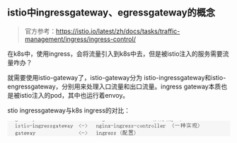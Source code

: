 ## istio中ingressgateway、egressgateway的概念

> 官方参考：https://istio.io/latest/zh/docs/tasks/traffic-management/ingress/ingress-control/

在k8s中，使用ingress，会将流量引入到k8s中去，但是被istio注入的服务需要流量咋办？

就需要使用istio-gateway了，istio-gateway分为 istio-ingressgateway和istio-engressgateway，分别用来处理入口流量和出口流量。ingress gateway本质也是被istio注入的pod，其中也运行着envoy。



stio ingressgateway与k8s ingress的对比：

![avatar](../images/1-4.png)
